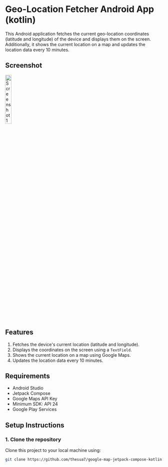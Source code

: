 # Geo-Location Fetcher Android App (kotlin)

This Android application fetches the current geo-location coordinates (latitude and longitude) of the device and displays them on the screen. Additionally, it shows the current location on a map and updates the location data every 10 minutes.


## Screenshot
<img src="https://github.com/user-attachments/assets/969f4834-184a-4ea3-89d2-2ebf2e755cab" alt="Screenshot 1" width="20%"/>  


## Features
1. Fetches the device's current location (latitude and longitude).
2. Displays the coordinates on the screen using a `TextField`.
3. Shows the current location on a map using Google Maps.
4. Updates the location data every 10 minutes.

## Requirements
- Android Studio
- Jetpack Compose
- Google Maps API Key
- Minimum SDK: API 24 
- Google Play Services

## Setup Instructions

### 1. Clone the repository
Clone this project to your local machine using:
```bash
git clone https://github.com/thesua7/google-map-jetpack-compose-kotlin.git
